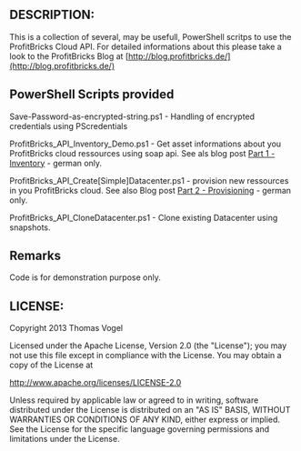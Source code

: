 ## DESCRIPTION:

This is a collection of several, may be usefull, PowerShell scritps to use the ProfitBricks Cloud API. For detailed informations about this please take a look to the ProfitBricks Blog at [http://blog.profitbricks.de/](http://blog.profitbricks.de/)

## PowerShell Scripts provided

Save-Password-as-encrypted-string.ps1 - Handling of encrypted credentials using PScredentials

ProfitBricks_API_Inventory_Demo.ps1 - Get asset informations about you ProfitBricks cloud ressources using soap api. See als blog post [Part 1 - Inventory](http://blog.profitbricks.de/benutzung-der-profitbricks-api-mit-power-shell-teil-1-basics-und-inventarisierung/) - german only.

ProfitBricks_API_Create[Simple]Datacenter.ps1 - provision new ressources in you ProfitBricks cloud. See also Blog post [Part 2 - Provisioning](http://blog.profitbricks.de/benutzung-der-profitbricks-api-mit-power-shell-teil-2-provisionieren-von-ressourcen/) - german only.

ProfitBricks_API_CloneDatacenter.ps1 - Clone existing Datacenter using snapshots. 
 

## Remarks

Code is for demonstration purpose only.

## LICENSE:

Copyright 2013 Thomas Vogel

Licensed under the Apache License, Version 2.0 (the "License");
you may not use this file except in compliance with the License.
You may obtain a copy of the License at

http://www.apache.org/licenses/LICENSE-2.0

Unless required by applicable law or agreed to in writing, software
distributed under the License is distributed on an "AS IS" BASIS,
WITHOUT WARRANTIES OR CONDITIONS OF ANY KIND, either express or implied.
See the License for the specific language governing permissions and
limitations under the License.

